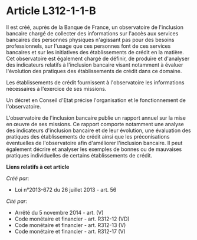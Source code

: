 # Article L312-1-1-B

Il est créé, auprès de la Banque de France, un observatoire de l'inclusion bancaire chargé de collecter des informations sur
l'accès aux services bancaires des personnes physiques n'agissant pas pour des besoins professionnels, sur l'usage que ces
personnes font de ces services bancaires et sur les initiatives des établissements de crédit en la matière. Cet observatoire
est également chargé de définir, de produire et d'analyser des indicateurs relatifs à l'inclusion bancaire visant notamment à
évaluer l'évolution des pratiques des établissements de crédit dans ce domaine.

Les établissements de crédit fournissent à l'observatoire les informations nécessaires à l'exercice de ses missions.

Un décret en Conseil d'Etat précise l'organisation et le fonctionnement de l'observatoire.

L'observatoire de l'inclusion bancaire publie un rapport annuel sur la mise en œuvre de ses missions. Ce rapport comporte
notamment une analyse des indicateurs d'inclusion bancaire et de leur évolution, une évaluation des pratiques des
établissements de crédit ainsi que les préconisations éventuelles de l'observatoire afin d'améliorer l'inclusion bancaire. Il
peut également décrire et analyser les exemples de bonnes ou de mauvaises pratiques individuelles de certains établissements
de crédit.

**Liens relatifs à cet article**

_Créé par_:

  - Loi n°2013-672 du 26 juillet 2013 - art. 56

_Cité par_:

  - Arrêté du 5 novembre 2014 - art. (V)
  - Code monétaire et financier - art. R312-12 (VD)
  - Code monétaire et financier - art. R312-13 (V)
  - Code monétaire et financier - art. R312-17 (V)
